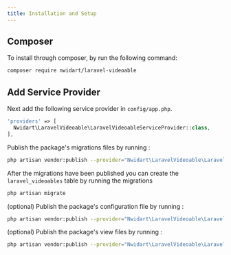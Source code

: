 ```yaml
---
title: Installation and Setup
---
```


## Composer

To install through composer, by run the following command:

``` bash
composer require nwidart/laravel-videoable
```

## Add Service Provider

Next add the following service provider in `config/app.php`.

``` php
'providers' => [
  Nwidart\LaravelVideoable\LaravelVideoableServiceProvider::class,
],
```

Publish the package's migrations files by running :

```bash
php artisan vendor:publish --provider="Nwidart\LaravelVideoable\LaravelVideoableServiceProvider" --tag=migrations
```

After the migrations have been published you can create the `laravel_videoables` table by running the migrations

```bash
php artisan migrate
```

(optional) Publish the package's configuration file by running :

``` bash
php artisan vendor:publish --provider="Nwidart\LaravelVideoable\LaravelVideoableServiceProvider" --tag=config
```

(optional) Publish the package's view files by running :

``` bash
php artisan vendor:publish --provider="Nwidart\LaravelVideoable\LaravelVideoableServiceProvider" --tag=views
```
